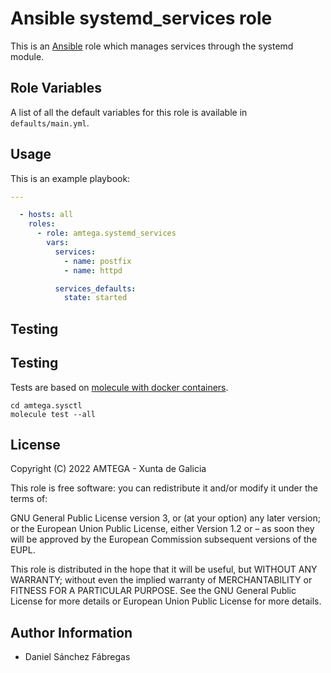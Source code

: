 # Ansible systemd_services role

This is an [Ansible](http://www.ansible.com) role which manages services through the systemd module.

## Role Variables

A list of all the default variables for this role is available in `defaults/main.yml`.

## Usage

This is an example playbook:

```yaml
---

  - hosts: all
    roles:
      - role: amtega.systemd_services
        vars:
          services:
            - name: postfix
            - name: httpd

          services_defaults:
            state: started
```

## Testing

## Testing

Tests are based on [molecule with docker containers](https://molecule.readthedocs.io/en/latest/installation.html).
 
```shell
cd amtega.sysctl
molecule test --all
```

## License

Copyright (C) 2022 AMTEGA - Xunta de Galicia

This role is free software: you can redistribute it and/or modify it under the terms of:

GNU General Public License version 3, or (at your option) any later version; or the European Union Public License, either Version 1.2 or – as soon they will be approved by the European Commission ­subsequent versions of the EUPL.

This role is distributed in the hope that it will be useful, but WITHOUT ANY WARRANTY; without even the implied warranty of MERCHANTABILITY or FITNESS FOR A PARTICULAR PURPOSE.  See the GNU General Public License for more details or European Union Public License for more details.

## Author Information

- Daniel Sánchez Fábregas

